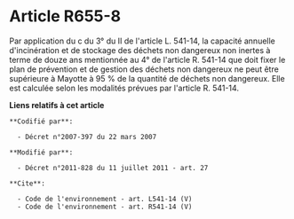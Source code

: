 # Article R655-8

Par application du c du 3° du II de l'article L. 541-14, la capacité annuelle d'incinération et de stockage des déchets non
dangereux non inertes à terme de douze ans mentionnée au 4° de l'article R. 541-14 que doit fixer le plan de prévention et de
gestion des déchets non dangereux ne peut être supérieure à Mayotte à 95 % de la quantité de déchets non dangereux. Elle est
calculée selon les modalités prévues par l'article R. 541-14.

**Liens relatifs à cet article**

	**Codifié par**:

	  - Décret n°2007-397 du 22 mars 2007

	**Modifié par**:

	  - Décret n°2011-828 du 11 juillet 2011 - art. 27

	**Cite**:

	  - Code de l'environnement - art. L541-14 (V)
	  - Code de l'environnement - art. R541-14 (V)
